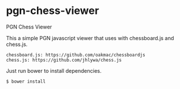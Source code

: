 # pgn-chess-viewer
PGN Chess Viewer

This a simple PGN javascript viewer that uses  with chessboard.js and chess.js.

    chessboard.js: https://github.com/oakmac/chessboardjs
    chess.js: https://github.com/jhlywa/chess.js

Just run bower to install dependencies.

```sh
$ bower install
```
